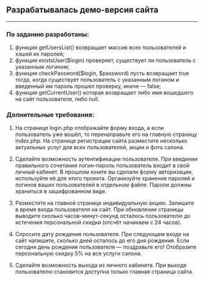## Разрабатывалась демо-версия сайта

--------

### По заданию разработаны:

1. функция getUsersList() возвращает массив всех пользователей и хэшей их паролей;
2. функция existsUser($login) проверяет, существует ли пользователь с указанным логином;
3. функция checkPassword($login, $password) пусть возвращает true тогда, когда существует пользователь с указанным логином и введенный им пароль прошел проверку, иначе — false;
4. функция getCurrentUser() которая возвращает либо имя вошедшего на сайт пользователя, либо null.

### Долнительные требования:

1. На странице login.php отображайте форму входа, а если пользователь уже вошёл, то перенаправьте его на главную страницу index.php. На странице регистрации сайта разместите несколько актуальных услуг для всех пользователей, акции и фото салона.

2. Сделайте возможность аутентификации пользователя. При введении правильного сочетания логин-пароль пользователь входит в свой личный кабинет. В прошлом юните вы сделали форму авторизации, используйте её для этого проекта. Организуйте хранение паролей и логинов ваших пользователей в отдельном файле. Пароли должны храниться в зашифрованном виде.

3. Разместите на главной странице индивидуальную акцию. Запишите в время входа пользователя на сайт. При обновлении страницы выводите сколько часов-минут-секунд осталось пользователю до истечения персональной скидки (отсчёт начинаем с 24 часов).

4. Спросите дату рождения пользователя. При следующем входе на сайт напишите, сколько дней осталось до его дня рождения. Если сегодня день рождения пользователя — поздравьте его! Отобразите персональную скидку 5% на все услуги салона.

5. Сделайте возможность выхода из личного кабинета. При выходе пользователю становится доступна только главная страница сайта.